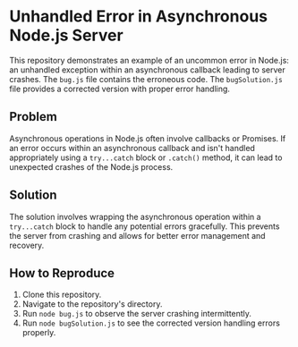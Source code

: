 # Unhandled Error in Asynchronous Node.js Server

This repository demonstrates an example of an uncommon error in Node.js: an unhandled exception within an asynchronous callback leading to server crashes.  The `bug.js` file contains the erroneous code. The `bugSolution.js` file provides a corrected version with proper error handling.

## Problem

Asynchronous operations in Node.js often involve callbacks or Promises.  If an error occurs within an asynchronous callback and isn't handled appropriately using a `try...catch` block or `.catch()` method, it can lead to unexpected crashes of the Node.js process.

## Solution

The solution involves wrapping the asynchronous operation within a `try...catch` block to handle any potential errors gracefully.  This prevents the server from crashing and allows for better error management and recovery.

## How to Reproduce

1. Clone this repository.
2. Navigate to the repository's directory.
3. Run `node bug.js` to observe the server crashing intermittently.
4. Run `node bugSolution.js` to see the corrected version handling errors properly.